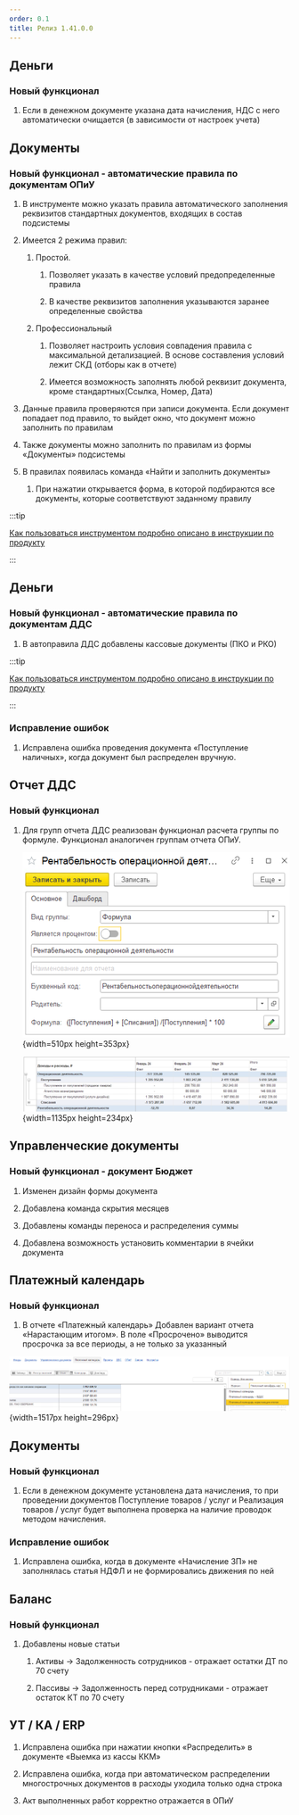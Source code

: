 ```yaml
---
order: 0.1
title: Релиз 1.41.0.0
---
```


## Деньги

### **Новый функционал**

1. Если в денежном документе указана дата начисления, НДС с него автоматически очищается (в зависимости от настроек учета)

## Документы

### **Новый функционал -** автоматические правила по документам ОПиУ

1. В инструменте можно указать правила автоматического заполнения реквизитов стандартных документов, входящих в состав подсистемы

2. Имеется 2 режима правил:

   1. Простой.

      1. Позволяет указать в качестве условий предопределенные правила

      2. В качестве реквизитов заполнения указываются заранее определенные свойства

   2. Профессиональный

      1. Позволяет настроить условия совпадения правила с максимальной детализацией. В основе составления условий лежит СКД (отборы как в отчете)

      2. Имеется возможность заполнять любой реквизит документа, кроме стандартных(Ссылка, Номер, Дата)

3. Данные правила проверяются при записи документа. Если документ попадает под правило, то выйдет окно, что документ можно заполнить по правилам

4. Также документы можно заполнить по правилам из формы «Документы» подсистемы

5. В правилах появилась команда «Найти и заполнить документы»

   1. При нажатии открывается форма, в которой подбираются все документы, которые соответствуют заданному правилу

:::tip 

[Как пользоваться инструментом подробно описано в инструкции по продукту](./../../p-l/dokumenty/avtopravila-po-dokumentam-opiu)

:::

## Деньги

### **Новый функционал -** автоматические правила по документам ДДС

1. В автоправила ДДС добавлены кассовые документы (ПКО и РКО)

:::tip 

[Как пользоваться инструментом подробно описано в инструкции по продукту](./../../p-l/dengi/avtopravila-po-dokumentam-dds)

:::

### Исправление ошибок

1. Исправлена ошибка проведения документа «Поступление наличных», когда документ был распределен вручную.

   

## Отчет ДДС

### **Новый функционал**

1. Для групп отчета ДДС реализован функционал расчета группы по формуле. Функционал аналогичен группам отчета ОПиУ.

   ![](./reliz-1-41-0.png){width=510px height=353px}

   ![](./reliz-1-41.png){width=1135px height=234px}



## Управленческие документы

### **Новый функционал -** документ Бюджет

1. Изменен дизайн формы документа

2. Добавлена команда скрытия месяцев

3. Добавлены команды переноса и распределения суммы

4. Добавлена возможность установить комментарии в ячейки документа

## Платежный календарь

### **Новый функционал**

1. В отчете «Платежный календарь» Добавлен вариант отчета «Нарастающим итогом». В поле «Просрочено» выводится просрочка за все периоды, а не только за указанный

![](./reliz-1-41-2.png){width=1517px height=296px}

## Документы

### Новый функционал

1. Если в денежном документе установлена дата начисления, то при проведении документов Поступление товаров / услуг и Реализация товаров / услуг будет выполнена проверка на наличие проводок методом начисления.

### Исправление ошибок

1. Исправлена ошибка, когда в документе «Начисление ЗП» не заполнялась статья НДФЛ и не формировались движения по ней

## Баланс

### Новый функционал

1. Добавлены новые статьи

   1. Активы -> Задолженность сотрудников - отражает остатки ДТ по 70 счету

   2. Пассивы  ->  Задолженность перед сотрудниками - отражает остаток КТ по 70 счету



## УТ / КА / ERP

1. Исправлена ошибка при нажатии кнопки «Распределить» в документе «Выемка из кассы ККМ»

2. Исправлена ошибка, когда при автоматическом распределении многострочных документов в расходы уходила только одна строка

3. Акт выполненных работ корректно отражается в ОПиУ